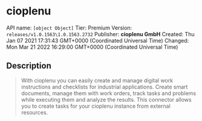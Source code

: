 # cioplenu
API name: `[object Object]`
Tier: Premium
Version: `releases/v1.0.1563\1.0.1563.2732`
Publisher: **cioplenu GmbH**
Created: Thu Jan 07 2021 17:31:43 GMT+0000 (Coordinated Universal Time)
Changed: Mon Mar 21 2022 16:29:00 GMT+0000 (Coordinated Universal Time)

## Description
> With cioplenu you can easily create and manage digital work instructions and checklists for industrial applications. Create smart documents, manage them with work orders, track tasks and problems while executing them and analyze the results. This connector allows you to create tasks for your cioplenu instance from external resources.

